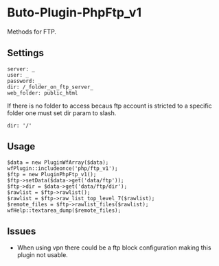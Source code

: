 # Buto-Plugin-PhpFtp_v1

Methods for FTP.

## Settings

```
server: _
user: _
password: _
dir: /_folder_on_ftp_server_
web_folder: public_html
```

If there is no folder to access becaus ftp account is stricted to a specific folder one must set dir param to slash.
```
dir: '/'
```


## Usage

```
$data = new PluginWfArray($data);
wfPlugin::includeonce('php/ftp_v1');
$ftp = new PluginPhpFtp_v1();
$ftp->setData($data->get('data/ftp'));
$ftp->dir = $data->get('data/ftp/dir');
$rawlist = $ftp->rawlist();
$rawlist = $ftp->raw_list_top_level_7($rawlist);
$remote_files = $ftp->rawlist_files($rawlist);
wfHelp::textarea_dump($remote_files);
```

## Issues
- When using vpn there could be a ftp block configuration making this plugin not usable.